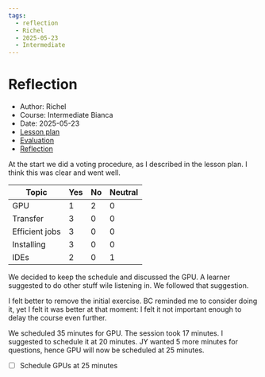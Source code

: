 ```yaml
---
tags:
  - reflection
  - Richel
  - 2025-05-23
  - Intermediate
---
```


# Reflection

- Author: Richel
- Course: Intermediate Bianca
- Date: 2025-05-23
- [Lesson plan](../../lesson_plans/20250523/20250523_richel.md)
- [Evaluation](../../evaluations/20250523/README.md)
- [Reflection](../../reflections/20250523/20250523_richel.md)

At the start we did a voting procedure,
as I described in the lesson plan.
I think this was clear and went well.

Topic         |Yes|No |Neutral
--------------|---|---|-------
GPU           |1  |2  |0
Transfer      |3  |0  |0
Efficient jobs|3  |0  |0
Installing    |3  |0  |0
IDEs          |2  |0  |1

We decided to keep the schedule and discussed the GPU.
A learner suggested to do other stuff wile listening in.
We followed that suggestion.

I felt better to remove the initial exercise.
BC reminded me to consider doing it, yet I felt it was better at that moment:
I felt it not important enough to delay the course even further.

We scheduled 35 minutes for GPU. The session took 17 minutes.
I suggested to schedule it at 20 minutes. JY wanted 5 more minutes
for questions, hence GPU will now be scheduled at 25 minutes.

- [ ] Schedule GPUs at 25 minutes



